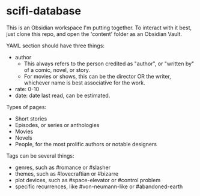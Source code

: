 # scifi-database

This is an Obsidian workspace I'm putting together. To interact with it best, just clone this repo, and open the 'content' folder as an Obsidian Vault. 

YAML section should have three things: 
- author
    - This always refers to the person credited as "author", or "written by" of a comic, novel, or story. 
    - For movies or shows, this can be the director OR the writer, whichever name is best associative for the work. 
- rate: 0-10
- date: date last read, can be estimated. 

Types of pages: 
- Short stories
- Episodes, or series or anthologies
- Movies
- Novels 
- People, for the most prolific authors or notable designers

Tags can be several things: 
- genres, such as #romance or #slasher
- themes, such as #lovecraftian or #bizarre
- plot devices, such as #space-elevator or #control problem
- specific recurrences, like #von-neumann-like or #abandoned-earth
